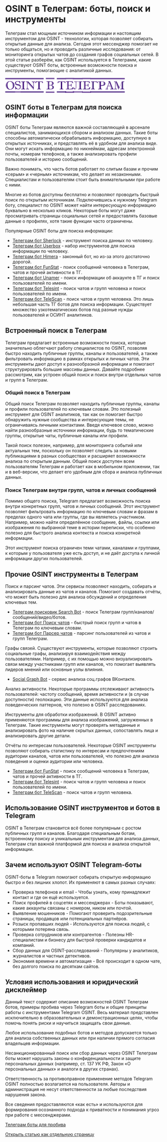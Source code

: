 # OSINT в Телеграм: боты, поиск и инструменты
Телеграм стал мощным источником информации и настоящим инструментом для OSINT - технологии, которая позволяет собирать открытые данные для анализа. Сегодня этот мессенджер помогает не только общаться, но и проводить различные исследования: от мониторинга открытых чатов до создания графов социальных сетей. В этой статье разберём, как OSINT используется в Телеграмм, какие существуют OSINT боты, встроенные возможности поиска и инструменты, помогающие с аналитикой данных.

![OSINT Телеграм боты](OSINT%20в%20Телеграм.jpg)

## OSINT боты в Телеграм для поиска информации
OSINT боты Телеграм являются важной составляющей в арсенале специалистов, занимающихся сбором и анализом данных. Такие боты способны автоматически обрабатывать информацию, доступную в открытых источниках, и представлять её в удобном для анализа виде. Они могут искать информацию по никнеймам, адресам электронной почты, номерам телефонов, а также анализировать профили пользователей и историю сообщений.

Важно понимать, что часть ботов работает по слитым базам и прочим «серым» и «черным» источникам, что делает их незаконными. Специалистам и пользователям стоит быть внимательными при работе с ними.

Многие из ботов доступны бесплатно и позволяют проводить быстрый поиск по открытым источникам. Подключившись к нужному Telegram боту, специалист по OSINT может найти интересующую информацию буквально в несколько кликов. Некоторые боты могут даже просматривать страницы социальных сетей и предоставлять базовые данные о профилях, хотя такие функции часто ограничены.

Популярные OSINT боты для поиска информации:
* [Телеграм бот Sherlock](https://t.me/Sherlock_ru_bot?start=_ref_9pyalm_JJwlz5) - инструмент поиска данных по человеку.
* [Телеграм бот Userbox](https://t.me/leak_checker01_bot?start=NDA2ODQwMTU5) - набор инструментов для поиска информации по человеку.
* [Телеграм бот Himera](https://t.me/khimera1_bot?start=406840159) - законный бот, но из-за этого достаточно дорогой.
* [Телеграм бот FunStat](https://t.me/djdhrjdj_bot?start=01015FE33F1800000000) - поиск сообщений человека в Телеграм, чатов и прочей активности в ТГ.
* [Телеграм бот Unamer](https://t.me/unamer_bot?start=ref-A8RdA2aSBwpnxW) - поиск информации об аккаунте в ТГ и поиск пользователей по имени.
* [Телеграм бот Telesint](https://t.me/tele_s_parser_bot?start=ref_0e028efa34) - поиск чатов и групп человека и поиск пользователей по имени.
* [Телеграм бот TeleScan](https://t.me/TScan_TrMxz_Robot?start=406840159) - поиск чатов и групп человека.
Это лишь небольшая часть ТГ ботов для поиска информации. Существует множество узкотематических ботов под разные нужды пользователей и ОСИНТ аналитиков.

## Встроенный поиск в Телеграм
Телеграм предлагает встроенные возможности поиска, которые значительно облегчают работу специалистов по OSINT, позволяя быстро находить публичные группы, каналы и пользователей, а также фильтровать информацию в рамках открытых и личных чатов. Эти инструменты дают доступ к разнообразной информации и помогают структурировать большие массивы данных. Давайте подробнее рассмотрим, как устроен общий поиск и поиск внутри отдельных чатов и групп в Телеграм.
### Общий поиск в Телеграм
Общий поиск Телеграм позволяет находить публичные группы, каналы и профили пользователей по ключевым словам. Это полезный инструмент для OSINT аналитиков, так как он помогает быстро обнаружить нужные сообщества и интересующие темы, не ограничиваясь личными контактами. Введя ключевое слово, можно найти разнообразные источники информации, будь то тематические группы, открытые чаты, публичные каналы или профили.

Такой поиск полезен, например, для мониторинга событий или актуальных тем, поскольку он позволяет следить за новыми публикациями в разных сообществах и расширяет возможности анализа по открытым данным. Общий поиск доступен всем пользователям Телеграм и работает как в мобильном приложении, так и в веб-версии, что делает его удобным для сбора и анализа публичных данных.

### Поиск Телеграм внутри групп, чатов и личных сообщений
Помимо общего поиска, Telegram предлагает возможность поиска внутри конкретных групп, чатов и личных сообщений. Этот инструмент позволяет фильтровать информацию по ключевым словам и фразам в пределах одного чата или группы, где вы являетесь участником. Например, можно найти определённое сообщение, файлы, ссылки или изображения по выбранной теме в истории переписки, что особенно полезно для быстрого анализа контекста и поиска конкретной информации.

Этот инструмент поиска ограничен теми чатами, каналами и группами, к которым у пользователя уже есть доступ, и не даёт доступа к личной информации других пользователей.

## Прочие OSINT инструменты в Телеграм

Поиск и парсинг чатов. Эти сервисы позволяют находить, собирать и анализировать данные из чатов и каналов. Помогают создавать отчёты, что может быть полезно для анализа обсуждений и определения ключевых тем.
* [Телеграм поисковик Search Bot](https://t.me/OKSearch?start=406840159) - поиск Телеграм групп/каналов/сообщений/видео/ботов.
* [Телеграм бот Поиск чатов](https://t.me/searchforchatsbot?start=IabDd3n7iYdf) - быстрый поиск групп и чатов в Телеграм по ключевым словам.
* [Телеграм бот Парсер чатов](https://t.me/parsly_bot?start=HX6GKAk1lgMr) - парсинг пользователей из чатов и групп Телеграм.

Графы связей. Существуют инструменты, которые позволяют строить социальные графы, анализируя взаимодействия между пользователями. Например, с их помощью можно визуализировать связи между участниками групп или каналов, что помогает выявлять лидеров мнений или основные узлы влияния.
* [Social Graph Bot](https://t.me/social_graph_osint_bot?start=406840160) - сервис анализа соц.графов ВКонтакте.

Анализ активности. Некоторые программы отслеживают активность пользователей: частоту сообщений, время активности и (в случае доступности) геолокацию. Эти данные используются для анализа поведенческих паттернов, что полезно в OSINT расследованиях.

Инструменты для обработки изображений. В OSINT активно применяются программы для анализа изображений, загруженных в Телеграм. Такие инструменты могут проверять метаданные и анализировать фото на наличие скрытых данных, сопоставлять лица и анализировать другие детали.

Отчёты по интересам пользователей. Некоторые OSINT инструменты позволяют собирать статистику по интересам и предпочтениям аудитории каналов, чатов или пользователей, что полезно для анализа поведения и оценки аудитории или человека.
* [Телеграм бот FunStat](https://t.me/djdhrjdj_bot?start=01015FE33F1800000000) - поиск сообщений человека в Телеграм, чатов и прочей активности в ТГ.
* [Телеграм бот Telesint](https://t.me/tele_s_parser_bot?start=ref_0e028efa34) - поиск чатов и групп человека и поиск пользователей по имени.
* [Телеграм бот TeleScan](https://t.me/Telescan_ddebX_Robot?start=406840159) - поиск чатов и групп человека.

## Использование OSINT инструментов и ботов в Telegram
OSINT в Телеграм становится всё более популярным с ростом публичных групп и каналов. Благодаря специальным ботам, встроенному поиску и уникальным инструментам для анализа данных, Телеграм стал важной платформой для поиска и анализа открытой информации.

## Зачем используют OSINT Telegram-боты
OSINT-боты в Telegram помогают собирать открытую информацию быстро и без лишних хлопот. Их применяют в самых разных случаях:
* Проверка телефонов и email - Чтобы узнать, кому принадлежит контакт и где он ещё используется.
* Поиск профилей в соцсетях и мессенджерах - Боты показывают, какие аккаунты связаны с номером, ником или почтой.
* Выявление мошенников - Помогают проверить подозрительные страницы, продавцов или потенциальных партнёров.
* Розыск пропавших людей - Используются для поиска людей, с которыми потеряна связь.
* Проверка сотрудников или контрагентов - Полезны HR-специалистам и бизнесу для быстрой проверки кандидатов и компаний.
* Сбор данных для OSINT-расследований - Популярны у аналитиков, журналистов и частных детективов.
* Экономия времени и автоматизация - Всё происходит в одном чате, без долгого поиска по десяткам сайтов.

## Условия использования и юридический дисклеймер

Данный текст содержит описание возможностей OSINT Телеграм ботов, примеры пробива через Telegram боты и общие принципы работы с инструментами Telegram OSINT. Весь материал представлен исключительно в образовательных и демонстрационных целях, чтобы помочь понять риски и научиться защищать свои данные.

Любое использование подобных ботов и методов допускается только для анализа собственных данных или при наличии прямого согласия владельцев информации.

Несанкционированный поиск или сбор данных через OSINT Телеграм боты может нарушать законы о конфиденциальности и защите персональных данных (например, ст. 137 УК РФ, Закон «О персональных данных» и аналоги в других странах).

Ответственность за противоправное применение методов Telegram OSINT полностью возлагается на пользователя. Авторы и администрация не несут ответственности за любые последствия нарушения закона.

Все сведения предоставляются «как есть» и используются для формирования осознанного подхода к приватности и понимания угроз при работе с мессенджерами.

[Телеграм боты для пробива](https://github.com/OSINT-searcher/analogi_Glaza_Boga)

[Открыть статью как отдельную страницу](https://osint-searcher.github.io/osint-v-telegram-boty-poisk-i-instrumenty/)
